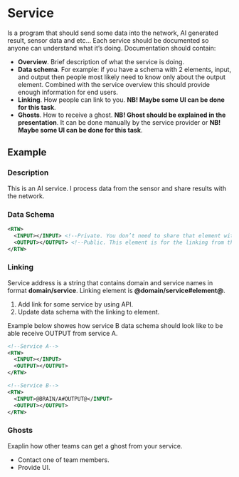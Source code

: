 # Service

Is a program that should send some data into the network, AI generated result, sensor data and etc... Each service should be documented so anyone can understand what it’s doing. Documentation should contain:

  - **Overview**. Brief description of what the service is doing.
  - **Data schema**. For example: if you have a schema with 2 elements, input, and output then people most likely need to know only about the output element. Combined with the service overview this should provide enough information for end users.
  - **Linking**. How people can link to you. **NB! Maybe some UI can be done for this task**.
  - **Ghosts**. How to receive a ghost. **NB! Ghost should be explained in the presentation**. It can be done manually by the service provider or **NB! Maybe some UI can be done for this task**.
  
## Example

### Description

This is an AI service. I process data from the sensor and share results with the network.

### Data Schema

```xml
<RTW>
  <INPUT></INPUT> <!--Private. You don’t need to share that element with anyone else-->
  <OUTPUT></OUTPUT> <!--Public. This element is for the linking from the other services-->
</RTW>
```

### Linking

Service address is a string that contains domain and service names in format **domain/service**.
Linking element is **@domain/service#element@**.

  1. Add link for some service by using API.
  2. Update data schema with the linking to element.
  
Example below showes how service B data schema should look like to be able receive OUTPUT from service A.

```xml
<!--Service A-->
<RTW>
  <INPUT></INPUT>
  <OUTPUT></OUTPUT>
</RTW>

<!--Service B-->
<RTW>
  <INPUT>@BRAIN/A#OUTPUT@</INPUT>
  <OUTPUT></OUTPUT>
</RTW>
```

### Ghosts

Exaplin how other teams can get a ghost from your service.

  - Contact one of team members.
  - Provide UI.

